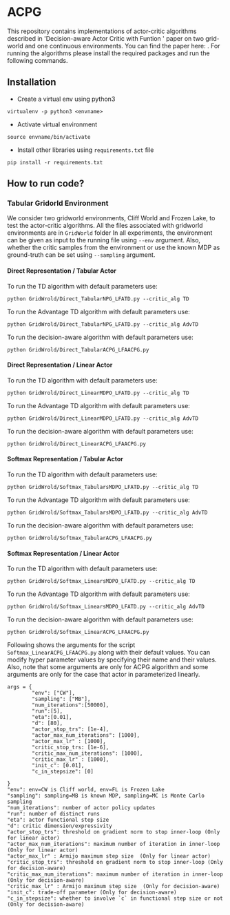 # ACPG

This repository contains implementations of actor-critic algorithms described in 'Decision-aware Actor Critic with Funtion  ' paper on two grid-world and one continuous environments. You can find the paper here: . For running the algorithms please install the required packages and run the following commands.  

## Installation
* Create a virtual env using python3

`virtualenv -p python3 <envname>`

* Activate virtual environment

`source envname/bin/activate`

* Install other libraries using `requirements.txt` file

`pip install -r requirements.txt`

## How to run code?

### Tabular Gridorld Environment
We consider two gridworld environments, Cliff World and Frozen Lake, to test the actor-critic algorithms. All the files associated with gridworld environments are in `GridWorld` folder
In all experiments, the environment can be given as input to the running file using `--env` argument.
Also, whether the critic samples from the environment or use the known MDP as ground-truth can be set using `--sampling` argument.

#### Direct Representation / Tabular Actor

To run the TD algorithm with default parameters use:

`python GridWrold/Direct_TabularNPG_LFATD.py --critic_alg TD`

To run the Advantage TD algorithm with default parameters use:

`python GridWrold/Direct_TabularNPG_LFATD.py --critic_alg AdvTD`

To run the decision-aware algorithm with default parameters use:

`python GridWrold/Direct_TabularACPG_LFAACPG.py`


#### Direct Representation / Linear Actor

To run the TD algorithm with default parameters use:

`python GridWrold/Direct_LinearMDPO_LFATD.py --critic_alg TD`

To run the Advantage TD algorithm with default parameters use:

`python GridWrold/Direct_LinearMDPO_LFATD.py --critic_alg AdvTD`

To run the decision-aware algorithm with default parameters use:

`python GridWrold/Direct_LinearACPG_LFAACPG.py`

#### Softmax Representation / Tabular Actor

To run the TD algorithm with default parameters use:

`python GridWrold/Softmax_TabularsMDPO_LFATD.py --critic_alg TD`

To run the Advantage TD algorithm with default parameters use:

`python GridWrold/Softmax_TabularsMDPO_LFATD.py --critic_alg AdvTD`

To run the decision-aware algorithm with default parameters use:

`python GridWrold/Softmax_TabularACPG_LFAACPG.py`


#### Softmax Representation / Linear Actor

To run the TD algorithm with default parameters use:

`python GridWrold/Softmax_LinearsMDPO_LFATD.py --critic_alg TD`

To run the Advantage TD algorithm with default parameters use:

`python GridWrold/Softmax_LinearsMDPO_LFATD.py --critic_alg AdvTD`

To run the decision-aware algorithm with default parameters use:

`python GridWrold/Softmax_LinearACPG_LFAACPG.py`

Following shows the arguments for the script `Softmax_LinearACPG_LFAACPG.py` along with their default values. You can modify hyper parameter values by specifying their name and their values. Also, note that some arguments are only for ACPG algorithm and some arguments are only for the case that actor in parameterized linearly.

```
args = {
        "env": ["CW"],
        "sampling": ["MB"],
        "num_iterations":[50000],
        "run":[5],
        "eta":[0.01],
        "d": [80],
        "actor_stop_trs": [1e-4],
        "actor_max_num_iterations": [1000],
        "actor_max_lr" : [1000],
        "critic_stop_trs: [1e-6],
        "critic_max_num_iterations": [1000],
        "critic_max_lr" : [1000],
        "init_c": [0.01],
        "c_in_stepsize": [0]
        
}
"env": env=CW is Cliff world, env=FL is Frozen Lake
"sampling": sampling=MB is known MDP, sampling=MC is Monte Carlo sampling
"num_iterations": number of actor policy updates
"run": number of distinct runs
"eta": actor functional step size
"d": critic dimension/expressivity
"actor_stop_trs": threshold on gradient norm to stop inner-loop (Only for linear actor)
"actor_max_num_iterations": maximum number of iteration in inner-loop (Only for linear actor)
"actor_max_lr" : Armijo maximum step size  (Only for linear actor)
"critic_stop_trs": threshold on gradient norm to stop inner-loop (Only for decision-aware)
"critic_max_num_iterations": maximum number of iteration in inner-loop (Only for decision-aware)
"critic_max_lr" : Armijo maximum step size  (Only for decision-aware)
"init_c": trade-off parameter (Only for decision-aware)
"c_in_stepsize": whether to involve `c` in functional step size or not (Only for decision-aware)
```
